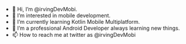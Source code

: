 - 👋 Hi, I’m @irvingDevMobi.
- 👀 I’m interested in mobile development.
- 🌱 I’m currently learning Kotlin Mobile Multiplatform.
- 💞️ I’m a professional Android Developer always learning new things.
- 📫 How to reach me at twitter as @irvingDevMobi

<!---
irvingDevMobi/irvingDevMobi is a ✨ special ✨ repository because its `README.md` (this file) appears on your GitHub profile.
You can click the Preview link to take a look at your changes.
--->
